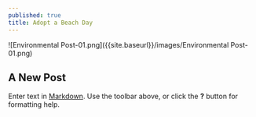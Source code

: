 ```yaml
---
published: true
title: Adopt a Beach Day
---
```

![Environmental Post-01.png]({{site.baseurl}}/images/Environmental Post-01.png)
## A New Post

Enter text in [Markdown](http://daringfireball.net/projects/markdown/). Use the toolbar above, or click the **?** button for formatting help.
